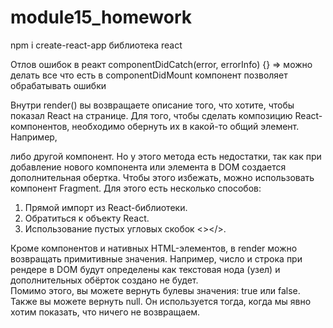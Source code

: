 # module15_homework
npm i create-react-app библиотека react

Отлов ошибок в реакт
componentDidCatch(error, errorInfo) {} => можно делать все что есть в componentDidMount
компонент позволяет обрабатывать ошибки

Внутри render() вы возвращаете описание того, что хотите, чтобы показал React на странице.
Для того, чтобы сделать композицию React-компонентов, необходимо обернуть их в какой-то общий элемент. Например, <div> либо другой компонент. Но у этого метода есть недостатки, так как при добавление нового компонента или элемента в DOM создается дополнительная обертка. Чтобы этого избежать, можно использовать компонент Fragment. Для этого есть несколько способов: 
1. Прямой импорт из React-библиотеки.
2. Обратиться к объекту React.
3. Использование пустых угловых скобок <></>. 

Кроме компонентов и нативных HTML-элементов, в render можно возвращать примитивные значения. Например, число и строка при рендере в DOM будут определены как текстовая нода (узел) и дополнительных обёрток создано не будет.  
Помимо этого, вы можете вернуть булевы значения: true или false.
Также вы можете вернуть null. Он используется тогда, когда мы явно хотим показать, что ничего не возвращаем. 